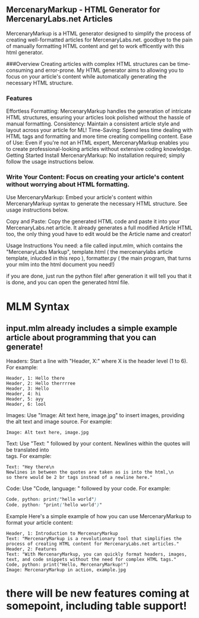 ## MercenaryMarkup - HTML Generator for MercenaryLabs.net Articles
MercenaryMarkup is a  HTML generator designed to simplify the process of creating well-formatted articles for MercenaryLabs.net.  goodbye to the pain of manually formatting HTML content and get to work efficently with this html generator.

###Overview
Creating articles with complex HTML structures can be time-consuming and error-prone. My HTML generator aims to allowing you to focus on your article's content while automatically generating the necessary HTML structure.

### Features
Effortless Formatting: MercenaryMarkup handles the generation of intricate HTML structures, ensuring your articles look polished without the hassle of manual formatting.
Consistency: Maintain a consistent article style and layout across your article for ML!
Time-Saving: Spend less time dealing with HTML tags and formatting and more time creating compelling content.
Ease of Use: Even if you're not an HTML expert, MercenaryMarkup enables you to create professional-looking articles without extensive coding knowledge.
Getting Started
Install MercenaryMarkup: No installation required; simply follow the usage instructions below.

### Write Your Content: Focus on creating your article's content without worrying about HTML formatting.

Use MercenaryMarkup: Embed your article's content within MercenaryMarkup syntax to generate the necessary HTML structure. See usage instructions below.

Copy and Paste: Copy the generated HTML code and paste it into your MercenaryLabs.net article. It already generates a full modified Article HTML too, the only thing youd have to edit would be the Article name and creator!

Usage Instructions
You need: a file called input.mlm, which contains the "MercenaryLabs Markup", template.html ( the mercenarylabs article template, inlucded in this repo ), formatter.py ( the main program, that turns your mlm into the html document you need!)

if you are done, just run the python file! after generation it will tell you that it is done, and you can open the generated html file.

# MLM Syntax

## input.mlm already includes a simple example article about programming that you can generate!

Headers: Start a line with "Header, X:" where X is the header level (1 to 6). For example:

```
Header, 1: Hello there
Header, 2: Hello therrrree
Header, 3: Hello 
Header, 4: hi
Header, 5: ayy
Header, 6: lool
```
Images: Use "Image: Alt text here, image.jpg" to insert images, providing the alt text and image source. For example:

```
Image: Alt text here, image.jpg
```
Text: Use "Text: " followed by your content. Newlines within the quotes will be translated into <br> tags. For example:

```
Text: "Hey there\n
Newlines in between the quotes are taken as is into the html,\n
so there would be 2 br tags instead of a newline here."
````
Code: Use "Code, language: " followed by your code. For example:

```css
Code, python: print("hello world")
Code, python: "print('hello world')"
````
Example
Here's a simple example of how you can use MercenaryMarkup to format your article content:

```
Header, 1: Introduction to MercenaryMarkup
Text: "MercenaryMarkup is a revolutionary tool that simplifies the process of creating HTML content for MercenaryLabs.net articles."
Header, 2: Features
Text: "With MercenaryMarkup, you can quickly format headers, images, text, and code snippets without the need for complex HTML tags."
Code, python: print("Hello, MercenaryMarkup!")
Image: MercenaryMarkup in action, example.jpg
```

# there will be new features coming at somepoint, including table support!
